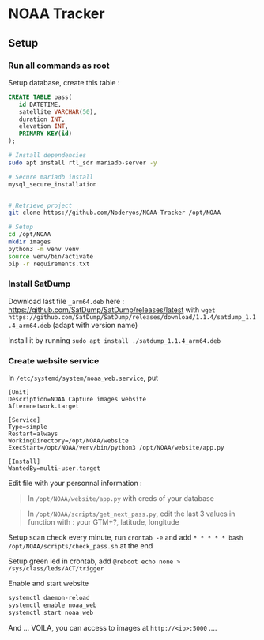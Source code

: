# NOAA Tracker

## Setup

### Run all commands as root

Setup database, create this table : 
```sql
CREATE TABLE pass(
   id DATETIME,
   satellite VARCHAR(50),
   duration INT,
   elevation INT,
   PRIMARY KEY(id)
);
```


```bash
# Install dependencies
sudo apt install rtl_sdr mariadb-server -y

# Secure mariadb install
mysql_secure_installation


# Retrieve project
git clone https://github.com/Noderyos/NOAA-Tracker /opt/NOAA

# Setup
cd /opt/NOAA
mkdir images
python3 -m venv venv
source venv/bin/activate
pip -r requirements.txt
```


### Install SatDump

Download last file `_arm64.deb` here : https://github.com/SatDump/SatDump/releases/latest with `wget https://github.com/SatDump/SatDump/releases/download/1.1.4/satdump_1.1.4_arm64.deb` (adapt with version name)

Install it by running `sudo apt install ./satdump_1.1.4_arm64.deb`


### Create website service

In `/etc/systemd/system/noaa_web.service`, put

```
[Unit]
Description=NOAA Capture images website
After=network.target

[Service]
Type=simple
Restart=always
WorkingDirectory=/opt/NOAA/website
ExecStart=/opt/NOAA/venv/bin/python3 /opt/NOAA/website/app.py

[Install]
WantedBy=multi-user.target
```

Edit file with your personnal information :

> In `/opt/NOAA/website/app.py` with creds of your database

> In `/opt/NOAA/scripts/get_next_pass.py`, edit the last 3 values in function with : your GTM+?, latitude, longitude


Setup scan check every minute, run `crontab -e` and add `* * * * * bash /opt/NOAA/scripts/check_pass.sh` at the end

Setup green led in crontab, add `@reboot echo none > /sys/class/leds/ACT/trigger`

Enable and start website 

```bash
systemctl daemon-reload
systemctl enable noaa_web
systemctl start noaa_web
```

And ... VOILA, you can access to images at `http://<ip>:5000` ....
